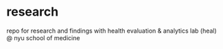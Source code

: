 # research
repo for research and findings with health evaluation &amp; analytics lab (heal) @ nyu school of medicine
